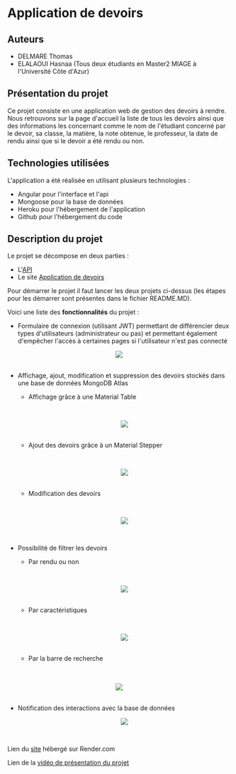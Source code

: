 # Application de devoirs

## Auteurs 
- DELMARE Thomas
- ELALAOUI Hasnaa
(Tous deux étudiants en Master2 MIAGE à l'Université Côte d'Azur)

## Présentation du projet
Ce projet consiste en une application web de gestion des devoirs à rendre. 
Nous retrouvons sur la page d'accueil la liste de tous les devoirs ainsi que des informations les concernant comme le nom de l'étudiant concerné par le devoir, sa classe, la matière, la note obtenue, le professeur, la date de rendu ainsi que si le devoir a été rendu ou non. 

## Technologies utilisées
L'application a été réalisée en utilisant plusieurs technologies : 
- Angular pour l'interface et l'api
- Mongoose pour la base de données
- Heroku pour l'hébergement de l'application
- Github pour l'hébergement du code

## Description du projet
Le projet se décompose en deux parties :
- L'[API](https://github.com/ThomasDELMARE/Angular/tree/main/api)
- Le site [Application de devoirs](https://github.com/ThomasDELMARE/Angular/tree/main/assignments) 

Pour démarrer le projet il faut lancer les deux projets ci-dessus (les étapes pour les démarrer sont présentes dans le fichier README.MD).

Voici une liste des **fonctionnalités** du projet :

- Formulaire de connexion (utilisant JWT) permettant de différencier deux types d'utilisateurs (administrateur ou pas) et permettant également d'empêcher l'accès à certaines pages si l'utilisateur n'est pas connecté

<div align="center">
  <img src="https://media.giphy.com/media/okJ6a0kgudjJKFpnVQ/giphy.gif"/>
</div>
<br>


- Affichage, ajout, modification et suppression des devoirs stockés dans une base de données MongoDB Atlas

    - Affichage grâce à une Material Table

    <br><div align="center">
        <img src="https://media.giphy.com/media/gAabVOAVroj5TgcM7G/giphy.gif"/>
    </div><br>

    - Ajout des devoirs grâce à un Material Stepper

    <br><div align="center">
        <img src="https://media.giphy.com/media/ocOe2gcFFG2FEI9nHO/giphy.gif"/>
    </div><br>

    - Modification des devoirs

    <br><div align="center">
        <img src="https://media.giphy.com/media/he5kRhRdZqSeYl5ru9/giphy.gif"/>
    </div><br>

- Possibilité de filtrer les devoirs
    
    - Par rendu ou non

    <br><div align="center">
        <img src="https://media.giphy.com/media/ykkANdVV5bu4olu0C8/giphy.gif"/>
    </div><br>

    - Par caractéristiques

    <br><div align="center">
        <img src="https://media.giphy.com/media/L6jWjwmZnG8F0HmjIq/giphy.gif"/>
    </div><br>

    - Par la barre de recherche
<br>
<br>
    <div align="center">
        <img src="https://media.giphy.com/media/aaIfJ4Zb3hgptEptrA/giphy.gif"/>
    </div><br>

- Notification des interactions avec la base de données

    <div align="center">
            <img src="https://media.giphy.com/media/gDUeMBPVB9lNWlit3N/giphy.gif"/>
    </div>

<br>

Lien du [site](https://devoir.onrender.com/) hébergé sur Render.com

Lien de la [vidéo de présentation du projet]()